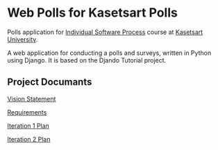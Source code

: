# Web Polls for Kasetsart Polls

Polls application for [Individual Software Process](https://cpske.github.io/ISP) course at [Kasetsart University](https://ku.ac.th).

A web application for conducting a polls and surveys, written in Python using Django. 
It is based on the Djando Tutorial project.

## Project Documants

[Vision Statement](../..//wiki/Vision%20Statement)

[Requirements](../../wiki/Requirements)

[Iteration 1 Plan](https://github.com/forfeen/ku-polls/wiki/Iteration-1-Plan)

[Iteration 2 Plan](https://github.com/forfeen/ku-polls/wiki/Iteration-2-Plan)

